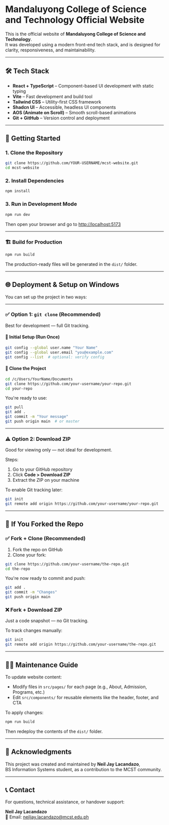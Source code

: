 # Mandaluyong College of Science and Technology Official Website

This is the official website of **Mandaluyong College of Science and Technology**.  
It was developed using a modern front-end tech stack, and is designed for clarity, responsiveness, and maintainability.

---

## 🛠 Tech Stack

- **React + TypeScript** – Component-based UI development with static typing  
- **Vite** – Fast development and build tool  
- **Tailwind CSS** – Utility-first CSS framework  
- **Shadcn UI** – Accessible, headless UI components  
- **AOS (Animate on Scroll)** – Smooth scroll-based animations  
- **Git + GitHub** – Version control and deployment  

---

## 🚀 Getting Started

### 1. Clone the Repository

```bash
git clone https://github.com/YOUR-USERNAME/mcst-website.git
cd mcst-website
```

### 2. Install Dependencies

```bash
npm install
```

### 3. Run in Development Mode

```bash
npm run dev
```

Then open your browser and go to [http://localhost:5173](http://localhost:5173)

---

### 🏗️ Build for Production

```bash
npm run build
```

The production-ready files will be generated in the `dist/` folder.

---

## 🌐 Deployment & Setup on Windows

You can set up the project in two ways:

---

### ✅ Option 1: `git clone` (Recommended)

Best for development — full Git tracking.

#### 📌 Initial Setup (Run Once)

```bash
git config --global user.name "Your Name"
git config --global user.email "you@example.com"
git config --list  # optional: verify config
```

#### 🚀 Clone the Project

```bash
cd /c/Users/YourName/Documents
git clone https://github.com/your-username/your-repo.git
cd your-repo
```

You're ready to use:

```bash
git pull
git add .
git commit -m "Your message"
git push origin main  # or master
```

---

### ⚠️ Option 2: Download ZIP

Good for viewing only — not ideal for development.

Steps:

1. Go to your GitHub repository  
2. Click **Code > Download ZIP**  
3. Extract the ZIP on your machine  

To enable Git tracking later:

```bash
git init
git remote add origin https://github.com/your-username/your-repo.git
```

---

## 🔀 If You Forked the Repo

### ✅ Fork + Clone (Recommended)

1. Fork the repo on GitHub  
2. Clone your fork:

```bash
git clone https://github.com/your-username/the-repo.git
cd the-repo
```

You're now ready to commit and push:

```bash
git add .
git commit -m "Changes"
git push origin main
```

### ❌ Fork + Download ZIP

Just a code snapshot — no Git tracking.

To track changes manually:

```bash
git init
git remote add origin https://github.com/your-username/the-repo.git
```

---

## 👨‍🔧 Maintenance Guide

To update website content:

- Modify files in `src/pages/` for each page (e.g., About, Admission, Programs, etc.)  
- Edit `src/components/` for reusable elements like the header, footer, and CTA

To apply changes:

```bash
npm run build
```

Then redeploy the contents of the `dist/` folder.

---

## 🤝 Acknowledgments

This project was created and maintained by **Neil Jay Lacandazo**,  
BS Information Systems student, as a contribution to the MCST community.

---

## 📞 Contact

For questions, technical assistance, or handover support:

**Neil Jay Lacandazo**  
📧 Email: neiljay.lacandazo@mcst.edu.ph